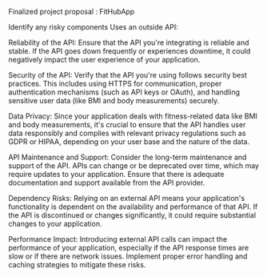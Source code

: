 Finalized project proposal : FitHubApp


Identify any risky components
Uses an outside API: 

Reliability of the API: Ensure that the API you're integrating is reliable and stable. If the API goes down frequently or experiences downtime, 
it could negatively impact the user experience of your application.

Security of the API: Verify that the API you're using follows security best practices. This includes using HTTPS for communication, 
proper authentication mechanisms (such as API keys or OAuth), and handling sensitive user data (like BMI and body measurements) securely.

Data Privacy: Since your application deals with fitness-related data like BMI and body measurements, it's crucial to ensure 
that the API handles user data responsibly and complies with relevant privacy regulations such as GDPR or HIPAA, depending on your user base and the nature of the data.

API Maintenance and Support: Consider the long-term maintenance and support of the API. APIs can change or be deprecated over time, 
which may require updates to your application. Ensure that there is adequate documentation and support available from the API provider.

Dependency Risks: Relying on an external API means your application's functionality is dependent on the availability and performance of that API.
If the API is discontinued or changes significantly, it could require substantial changes to your application.

Performance Impact: Introducing external API calls can impact the performance of your application, 
especially if the API response times are slow or if there are network issues. Implement proper error handling and caching strategies to mitigate these risks.

